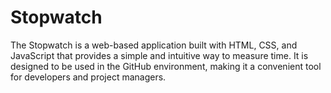 # Stopwatch
The Stopwatch is a web-based application built with HTML, CSS, and JavaScript that provides a simple and intuitive way to measure time. It is designed to be used in the GitHub environment, making it a convenient tool for developers and project managers.
